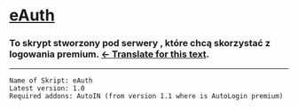 # [eAuth](https://lmgtfy.com/q?=eAuth+skript)
### To skrypt stworzony pod serwery , które chcą skorzystać z logowania premium. [← Translate for this text](https://translate.google.pl/#pl/en/To%20skrypt%20stworzony%20pod%20serwery%2C%20kt%C3%B3re%20chc%C4%85%20skorzysta%C4%87%20z%20logowania%20premium).
---
```
Name of Skript: eAuth
Latest version: 1.0
Required addons: AutoIN (from version 1.1 where is AutoLogin premium)
```
